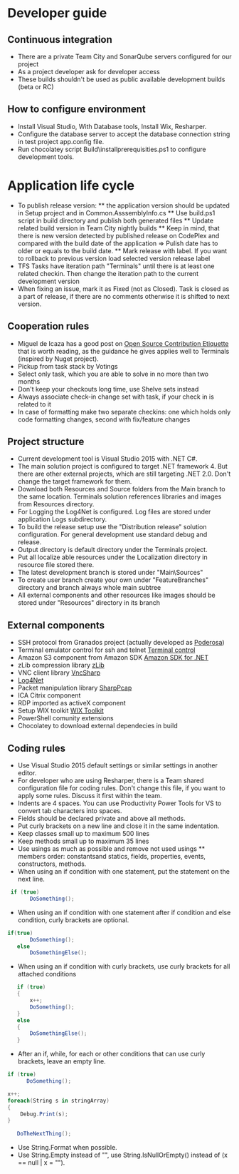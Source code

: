 # Developer guide
## Continuous integration
* There are a private Team City and SonarQube servers configured for our project 
* As a project developer ask for developer access
* These builds shouldn't be used as public available development builds (beta or RC)

## How to configure environment
* Install Visual Studio, With Database tools, Install Wix, Resharper.
* Configure the database server to accept the database connection string in test project app.config file.
* Run chocolatey script Build\installprerequisities.ps1 to configure development tools.

# Application life cycle
* To publish release version:
** the application version should be updated in Setup project and in Common.AsssemblyInfo.cs
** Use build.ps1 script in build directory and publish both generated files
** Update related build version in Team City nightly builds
** Keep in mind, that there is new version detected by published release on CodePlex and compared with the build date of the application =&gt; Pulish date has to older or equals to the build date.
** Mark release with label. If you want to rollback to previous version load selected version release label
* TFS Tasks have iteration path &quot;Terminals&quot; until there is at least one related checkin. Then change the iteration path to the current development version
* When fixing an issue, mark it as Fixed (not as Closed). Task is closed as a part of release, if there are no comments otherwise it is shifted to next version.

## Cooperation rules
* Miguel de Icaza has a good post on [Open Source Contribution Etiquette](http://tirania.org/blog/archive/2010/Dec-31.html)
 that is worth reading, as the guidance he gives applies well to Terminals (inspired by Nuget project).
* Pickup from task stack by Votings
* Select only task, which you are able to solve in no more than two months
* Don't keep your checkouts long time, use Shelve sets instead
* Always associate check-in change set with task, if your check in is related to it
* In case of formatting make two separate checkins: one which holds only code formatting changes, second with fix/feature changes

## Project structure
* Current development tool is Visual Studio 2015 with .NET C#.
* The main solution project is configured to target .NET framework 4. But there are other external projects, which are still targeting .NET 2.0. Don't change the target framework for them.
* Download both Resources and Source folders from the Main branch to the same location. Terminals solution references libraries and images from Resources directory.
* For Logging the Log4Net is configured. Log files are stored under application Logs subdirectory.
* To build the release setup use the &quot;Distribution release&quot; solution configuration. For general development use standard debug and release.
* Output directory is default directory under the Terminals project.
* Put all localize able resources under the Localization directory in resource file stored there.
* The latest development branch is stored under &quot;Main\Sources&quot;
* To create user branch create your own under &quot;FeatureBranches&quot; directory and branch always whole main subtree
* All external components and other resources like images should be stored under &quot;Resources&quot; directory in its branch

## External components
* SSH protocol from Granados project (actually developed as [Poderosa](http://sourceforge.net/projects/poderosa/))
* Terminal emulator control for ssh and telnet [Terminal control](http://www.codeproject.com/KB/IP/Terminal_Control_Project.aspx)
* Amazon S3 component from Amazon SDK [Amazon SDK for .NET](http://aws.amazon.com/sdkfornet/)
* zLib compression library [zLib](http://www.componentace.com/)
* VNC client library [VncSharp](http://cdot.senecac.on.ca/projects/vncsharp/)
* [Log4Net](http://logging.apache.org/log4net/)
* Packet manipulation library [SharpPcap](http://www.tamirgal.com/blog/page/SharpPcap.aspx)
* ICA Citrix component
* RDP imported as activeX component
* Setup WIX toolkit [WIX Toolkit](http://WixToolSet.org)
* PowerShell comunity extensions
* Chocolatey to download external dependecies in build

## Coding rules
* Use Visual Studio 2015 default settings or similar settings in another editor.
* For developer who are using Resharper, there is a Team shared configuration file for coding rules. Don't change this file, if you want to apply some rules. Discuss it first within the team.
* Indents are 4 spaces. You can use Productivity Power Tools for VS to convert tab characters into spaces.
* Fields should be declared private and above all methods.
* Put curly brackets on a new line and close it in the same indentation.
* Keep classes small up to maximum 500 lines
* Keep methods small up to maximum 35 lines
* Use usings as much as possible and remove not used usings ** members order: constantsand statics, fields, properties, events, constructors, methods.
* When using an if condition with one statement, put the statement on the next line.

```cs
 if (true)
       DoSomething();
```

* When using an if condition with one statement after if condition and else condition, curly brackets are optional.

```cs
if(true)
       DoSomething();
   else
       DoSomethingElse();
```

* When using an if condition with curly brackets, use curly brackets for all attached conditions

```cs
   if (true)
   {
       x++;
       DoSomething();
   }
   else
   {
       DoSomethingElse();
   }
```

* After an if, while, for each or other conditions that can use curly brackets, leave an empty line.

```cs
if (true)
      DoSomething();

x++;
foreach(String s in stringArray)
{
    Debug.Print(s);
}
   
   DoTheNextThing();
```

* Use String.Format when possible.
* Use String.Empty instead of "", use String.IsNullOrEmpty() instead of (x == null | x = "").
